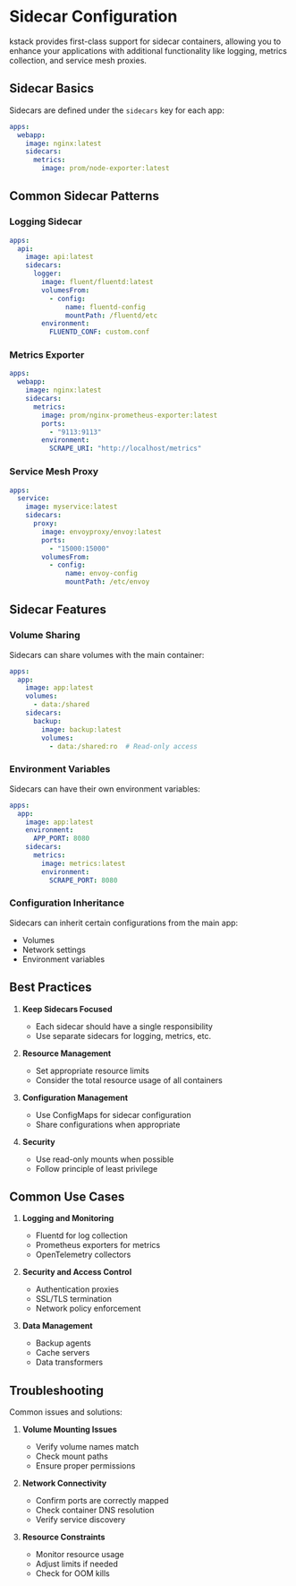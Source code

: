 # Sidecar Configuration

kstack provides first-class support for sidecar containers, allowing you to enhance your applications with additional functionality like logging, metrics collection, and service mesh proxies.

## Sidecar Basics

Sidecars are defined under the `sidecars` key for each app:

```yaml
apps:
  webapp:
    image: nginx:latest
    sidecars:
      metrics:
        image: prom/node-exporter:latest
```

## Common Sidecar Patterns

### Logging Sidecar
```yaml
apps:
  api:
    image: api:latest
    sidecars:
      logger:
        image: fluent/fluentd:latest
        volumesFrom:
          - config:
              name: fluentd-config
              mountPath: /fluentd/etc
        environment:
          FLUENTD_CONF: custom.conf
```

### Metrics Exporter
```yaml
apps:
  webapp:
    image: nginx:latest
    sidecars:
      metrics:
        image: prom/nginx-prometheus-exporter:latest
        ports:
          - "9113:9113"
        environment:
          SCRAPE_URI: "http://localhost/metrics"
```

### Service Mesh Proxy
```yaml
apps:
  service:
    image: myservice:latest
    sidecars:
      proxy:
        image: envoyproxy/envoy:latest
        ports:
          - "15000:15000"
        volumesFrom:
          - config:
              name: envoy-config
              mountPath: /etc/envoy
```

## Sidecar Features

### Volume Sharing
Sidecars can share volumes with the main container:
```yaml
apps:
  app:
    image: app:latest
    volumes:
      - data:/shared
    sidecars:
      backup:
        image: backup:latest
        volumes:
          - data:/shared:ro  # Read-only access
```

### Environment Variables
Sidecars can have their own environment variables:
```yaml
apps:
  app:
    image: app:latest
    environment:
      APP_PORT: 8080
    sidecars:
      metrics:
        image: metrics:latest
        environment:
          SCRAPE_PORT: 8080
```

### Configuration Inheritance
Sidecars can inherit certain configurations from the main app:
- Volumes
- Network settings
- Environment variables

## Best Practices

1. **Keep Sidecars Focused**
   - Each sidecar should have a single responsibility
   - Use separate sidecars for logging, metrics, etc.

2. **Resource Management**
   - Set appropriate resource limits
   - Consider the total resource usage of all containers

3. **Configuration Management**
   - Use ConfigMaps for sidecar configuration
   - Share configurations when appropriate

4. **Security**
   - Use read-only mounts when possible
   - Follow principle of least privilege

## Common Use Cases

1. **Logging and Monitoring**
   - Fluentd for log collection
   - Prometheus exporters for metrics
   - OpenTelemetry collectors

2. **Security and Access Control**
   - Authentication proxies
   - SSL/TLS termination
   - Network policy enforcement

3. **Data Management**
   - Backup agents
   - Cache servers
   - Data transformers

## Troubleshooting

Common issues and solutions:

1. **Volume Mounting Issues**
   - Verify volume names match
   - Check mount paths
   - Ensure proper permissions

2. **Network Connectivity**
   - Confirm ports are correctly mapped
   - Check container DNS resolution
   - Verify service discovery

3. **Resource Constraints**
   - Monitor resource usage
   - Adjust limits if needed
   - Check for OOM kills
